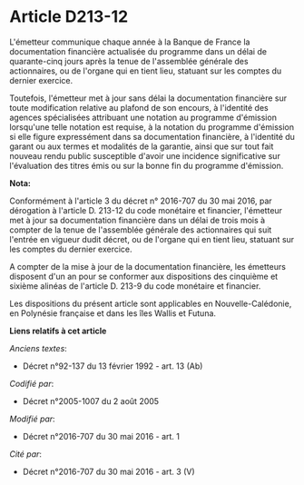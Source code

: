# Article D213-12

L'émetteur communique chaque année à la Banque de France la documentation financière actualisée du programme dans un délai de
quarante-cinq jours après la tenue de l'assemblée générale des actionnaires, ou de l'organe qui en tient lieu, statuant sur
les comptes du dernier exercice. 

Toutefois, l'émetteur met à jour sans délai la documentation financière sur toute modification relative au plafond de son
encours, à l'identité des agences spécialisées attribuant une notation au programme d'émission lorsqu'une telle notation est
requise, à la notation du programme d'émission si elle figure expressément dans sa documentation financière, à l'identité du
garant ou aux termes et modalités de la garantie, ainsi que sur tout fait nouveau rendu public susceptible d'avoir une
incidence significative sur l'évaluation des titres émis ou sur la bonne fin du programme d'émission.

**Nota:**

Conformément à l'article 3 du décret n° 2016-707 du 30 mai 2016, par dérogation à l'article D. 213-12 du code monétaire et
financier, l'émetteur met à jour sa documentation financière dans un délai de trois mois à compter de la tenue de l'assemblée
générale des actionnaires qui suit l'entrée en vigueur dudit décret, ou de l'organe qui en tient lieu, statuant sur les
comptes du dernier exercice.

A compter de la mise à jour de la documentation financière, les émetteurs disposent d'un an pour se conformer aux
dispositions des cinquième et sixième alinéas de l'article D. 213-9 du code monétaire et financier.

Les dispositions du présent article sont applicables en Nouvelle-Calédonie, en Polynésie française et dans les îles Wallis et
Futuna.

**Liens relatifs à cet article**

_Anciens textes_:

  - Décret n°92-137 du 13 février 1992 - art. 13 (Ab)

_Codifié par_:

  - Décret n°2005-1007 du 2 août 2005

_Modifié par_:

  - Décret n°2016-707 du 30 mai 2016 - art. 1

_Cité par_:

  - Décret n°2016-707 du 30 mai 2016 - art. 3 (V)

